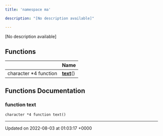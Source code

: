 ```yaml
---
title: 'namespace ma'

description: "[No description available]"

---
```







[No description available]

## Functions

|                | Name           |
| -------------- | -------------- |
| character *4 function | **[text](/documentation/code/main/namespaces/namespacema/#function-text)**() |


## Functions Documentation

### function text

```
character *4 function text()
```






-------------------------------

Updated on 2022-08-03 at 01:03:17 +0000